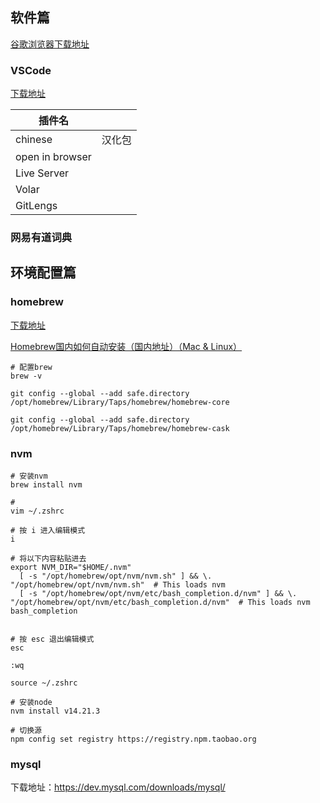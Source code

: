 ## 软件篇

[谷歌浏览器下载地址](https://www.google.cn/intl/zh-CN/chrome/)

### VSCode

[下载地址](https://code.visualstudio.com/)

| 插件名          |        |
| --------------- | ------ |
| chinese         | 汉化包 |
| open in browser |        |
| Live Server     |        |
| Volar           |        |
| GitLengs        |        |



### 网易有道词典





## 环境配置篇

### homebrew

[下载地址](https://brew.sh/index_zh-cn)

[Homebrew国内如何自动安装（国内地址）（Mac & Linux）](https://zhuanlan.zhihu.com/p/111014448/)

```shell
# 配置brew
brew -v

git config --global --add safe.directory /opt/homebrew/Library/Taps/homebrew/homebrew-core

git config --global --add safe.directory /opt/homebrew/Library/Taps/homebrew/homebrew-cask
```



### nvm

```shell
# 安装nvm
brew install nvm
```



```shell
# 
vim ~/.zshrc

# 按 i 进入编辑模式
i

# 将以下内容粘贴进去
export NVM_DIR="$HOME/.nvm"
  [ -s "/opt/homebrew/opt/nvm/nvm.sh" ] && \. "/opt/homebrew/opt/nvm/nvm.sh"  # This loads nvm
  [ -s "/opt/homebrew/opt/nvm/etc/bash_completion.d/nvm" ] && \. "/opt/homebrew/opt/nvm/etc/bash_completion.d/nvm"  # This loads nvm bash_completion
  

# 按 esc 退出编辑模式
esc

:wq

source ~/.zshrc
```



```shell
# 安装node
nvm install v14.21.3

# 切换源
npm config set registry https://registry.npm.taobao.org
```



### mysql

下载地址：https://dev.mysql.com/downloads/mysql/
